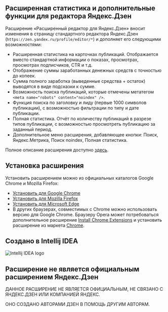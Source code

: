 ## Расширенная статистика и дополнительные функции для редактора Яндекс.Дзен

Расширение «Расширенный редактор для Яндекс.Дзен» вносит изменения в страницу стандартного редактора Яндекс.Дзен (`https://zen.yandex.ru/profile/editor/*`) и дополняет его следующими возможностями:

* Расширенная статистика на карточках публикаций. Отображается вместо стандартной информации о показах, просмотрах, просмотрах подписчиков, CTR и т.д.
* Отображение суммы заработанных денежных средств с точностью до копеек. 
* Сумма полного заработка (выведенные средства + остаток) выводятся в виде подсказки к сумме.
* Возможность поиска публикаций, которые отмечены метатегом `<meta name="robots" content="noindex" />`.
* Функция поиска по заголовку и лиду (первые 1000 символов публикации), с возможностью фильтрации по типу и дате публикации.
* Полная статистика. Отчёт по количеству публикаций в разрезе типов публикации, с возможностью просмотреть публикацию за заданный период.
* Дополнительное меню расширения, добавляющее кнопки: Поиск, Яндекс.Метрика, Поиск noindex, Полная статистика.

Полное описание расширения доступно [здесь](https://prozen.ru/prozen-extension/?utm_source=github_prozen).

## Установка расширения
Установить расширением можно из официальных каталогов Google Chrome и Mozilla Firefox:

* [Установить для Google Chrome](https://chrome.google.com/webstore/detail/hmkjibbpjalbkmlibggaoafocjoikcji/)
* [Установить для Mozilla Firefox](https://addons.mozilla.org/ru/firefox/addon/prozen-for-yandex-zen/)
* [Установить для Microsoft Edge](https://microsoftedge.microsoft.com/addons/detail/jllkbelkmfedpblbkegkbijkmcobhlkp)
* В других браузерах, совместимых с Chrome можно использовать версию для Google Chrome. Браузеру Opera может потребоваться дополнительное расширение [Install Chrome Extensions](https://addons.opera.com/en/extensions/details/install-chrome-extensions/) и установить расширение из маркета [Chrome]((https://chrome.google.com/webstore/detail/hmkjibbpjalbkmlibggaoafocjoikcji/)).

## Создано в Intellij IDEA
![Intellij IDEA logo](https://resources.jetbrains.com/storage/products/company/brand/logos/IntelliJ_IDEA.png)

## Расширение не является официальным расширением Яндекс.Дзен

ДАННОЕ РАСШИРЕНИЕ НЕ ЯВЛЯЕТСЯ ОФИЦИАЛЬНЫМ, НЕ СВЯЗАНО С ЯНДЕКС.ДЗЕН ИЛИ КОМПАНИЕЙ ЯНДЕКС.
 
ОНО СОЗДАНО АВТОРАМИ ДЗЕН В ПОМОЩЬ ДРУГИМ АВТОРАМ.